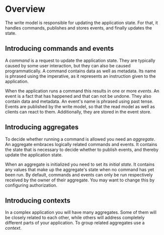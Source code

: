 # Overview

The write model is responsible for updating the application state. For that, it handles commands, publishes and stores events, and finally updates the state.

## Introducing commands and events

A *command* is a request to update the application state. They are typically caused by some user interaction, but they can also be caused programmatically. A command contains data as well as metadata. Its name is phrased using the imperative, as it represents an instruction given to the application.

When the application runs a command this results in one or more *events*. An event is a fact that has happened and that can not be undone. They also contain data and metadata. An event's name is phrased using past tense. Events are published by the write model, so that the read model as well as clients can react to them. Additionally, they are stored in the event store.

## Introducing aggregates

To decide whether running a command is allowed you need an *aggregate*. An aggregate embraces logically related commands and events. It contains the state that is necessary to decide whether to publish events, and thereby update the application state.

When an aggregate is initialized you need to set its *initial state*. It contains any values that make up the aggregate's state when no command has yet been run. By default, commands and events can only be run respectively received by the owner of their aggregate. You may want to change this by configuring authorization.

## Introducing contexts

In a complex application you will have many aggregates. Some of them will be closely related to each other, while others will address completely different parts of your application. To group related aggregates use a *context*.
